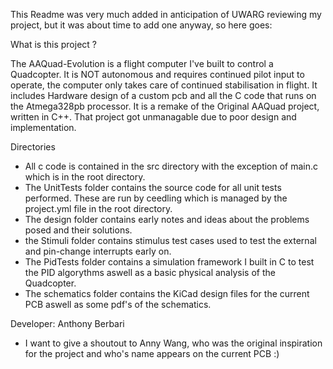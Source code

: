 

This Readme was very much added in anticipation of UWARG reviewing my project, but it was about time to add one anyway, so here goes:





What is this project ?

The AAQuad-Evolution is a flight computer I've built to control a Quadcopter. 
It is NOT autonomous and requires continued pilot input to operate, the computer only takes care of continued stabilisation in flight. 
It includes Hardware design of a custom pcb and all the C code that runs on the Atmega328pb processor. 
It is a remake of the Original AAQuad project, written in C++. That project got unmanagable due to poor design and implementation.



Directories

- All c code is contained in the src directory with the exception of main.c which is in the root directory.
- The UnitTests folder contains the source code for all unit tests performed. These are run by ceedling which is managed by the project.yml file in the root directory.
- The design folder contains early notes and ideas about the problems posed and their solutions.
- the Stimuli folder contains stimulus test cases used to test the external and pin-change interrupts early on.
- The PidTests folder contains a simulation framework I built in C to test the PID algorythms aswell as a basic physical analysis of the Quadcopter.
- The schematics folder contains the KiCad design files for the current PCB aswell as some pdf's of the schematics.




Developer: Anthony Berbari


- I want to give a shoutout to Anny Wang, who was the original inspiration for the project and who's name appears on the current PCB :) 